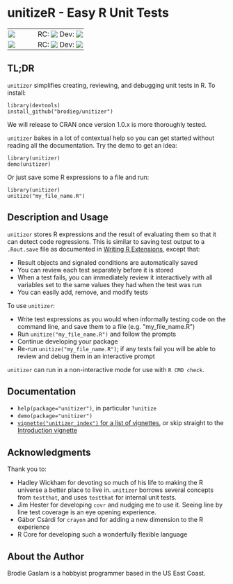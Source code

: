 # unitizeR - Easy R Unit Tests
<table style="border: none; background-color: transparent; vertical-align: middle;">
  <tr style="border: none; background-color: transparent; padding: 2px;">
    <td style="border: none; background-color: transparent; padding: 2px; padding-right: 50px;">
      <a href='https://travis-ci.org/brodieG/unitizer'><img src='https://travis-ci.org/brodieG/unitizer.png?branch=master'></a>
    <td style="border: none; background-color: transparent; padding: 2px;">RC:
    <td style="border: none; background-color: transparent; padding: 2px;">
      <a href='https://travis-ci.org/brodieG/unitizer'><img src='https://travis-ci.org/brodieG/unitizer.png?branch=rc'></a>
    <td style="border: none; background-color: transparent; padding: 2px;">Dev:
    <td style="border: none; background-color: transparent; padding: 2px;">
      <a href='https://travis-ci.org/brodieG/unitizer'><img src='https://travis-ci.org/brodieG/unitizer.png?branch=development'></a>
  <tr style="border: none; background-color: transparent; padding: 2px;">
    <td style="border: none; background-color: transparent; padding: 2px; padding-right: 50px;">
      <a href='https://codecov.io/github/brodieG/unitizer?branch=master'><img src='https://codecov.io/github/brodieG/unitizer/coverage.svg?branch=master'></a>
    <td style="border: none; background-color: transparent; padding: 2px;">RC:
    <td style="border: none; background-color: transparent; padding: 2px;">
      <a href='https://codecov.io/github/brodieG/unitizer?branch=rc'><img src='https://codecov.io/github/brodieG/unitizer/coverage.svg?branch=rc'></a>
    <td style="border: none; background-color: transparent; padding: 2px;">Dev:
    <td style="border: none; background-color: transparent; padding: 2px;">
      <a href='https://codecov.io/github/brodieG/unitizer?branch=dev'><img src='https://codecov.io/github/brodieG/unitizer/coverage.svg?branch=development'></a>
</table>

## TL;DR

`unitizer` simplifies creating, reviewing, and debugging unit tests in R.  To install:
```
library(devtools)
install_github("brodieg/unitizer")
```
We will release to CRAN once version 1.0.x is more thoroughly tested.

`unitizer` bakes in a lot of contextual help so you can get started without reading all the documentation.  Try the demo to get an idea:
```
library(unitizer)
demo(unitizer)
```
Or just save some R expressions to a file and run:
```
library(unitizer)
unitize("my_file_name.R")
```

## Description and Usage

`unitizer` stores R expressions and the result of evaluating them so that it can detect code regressions.  This is similar to saving test output to a `.Rout.save` file as documented in [Writing R Extensions](https://cran.r-project.org/doc/manuals/r-release/R-exts.html#Package-subdirectories), except that:

* Result objects and signaled conditions are automatically saved
* You can review each test separately before it is stored
* When a test fails, you can immediately review it interactively with all variables set to the same values they had when the test was run
* You can easily add, remove, and modify tests

To use `unitizer`:

* Write test expressions as you would when informally testing code on the command line, and save them to a file (e.g. "my_file_name.R")
* Run `unitize("my_file_name.R")` and follow the prompts
* Continue developing your package
* Re-run `unitize("my_file_name.R")`; if any tests fail you will be able to review and debug them in an interactive prompt

`unitizer` can run in a non-interactive mode for use with `R CMD check`.

## Documentation

* `help(package="unitizer")`, in particular `?unitize`
* `demo(package="unitizer")`
* [`vignette("unitizer_index")` for a list of vignettes](http://htmlpreview.github.io/?https://raw.githubusercontent.com/brodieG/unitizer/master/inst/doc/unitizer_index.html), or skip straight to the [Introduction vignette](http://htmlpreview.github.io/?https://raw.githubusercontent.com/brodieG/unitizer/master/inst/doc/unitizer.html)

## Acknowledgments

Thank you to:

* Hadley Wickham for devoting so much of his life to making the R universe a better place to live in.  `unitizer` borrows several concepts from `testthat`, and uses `testthat` for internal unit tests.
* Jim Hester for developing `covr` and nudging me to use it.  Seeing line by line test coverage is an eye opening experience.
* Gábor Csárdi for `crayon` and for adding a new dimension to the R experience
* R Core for developing such a wonderfully flexible language

## About the Author

Brodie Gaslam is a hobbyist programmer based in the US East Coast.
